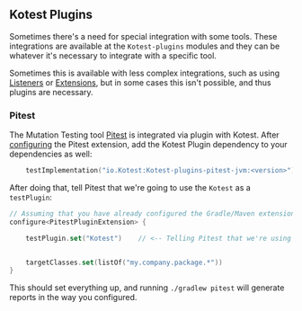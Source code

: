 ## Kotest Plugins

Sometimes there's a need for special integration with some tools. These integrations are available at the `Kotest-plugins` modules and they can be whatever it's necessary to integrate with a specific tool.

Sometimes this is available with less complex integrations, such as using [Listeners](reference.md#listeners) or [Extensions](reference.md#extensions), but in some cases this isn't possible, and thus plugins are necessary.


### Pitest

The Mutation Testing tool [Pitest](https://pitest.org/) is integrated via plugin with Kotest. After [configuring](https://gradle-pitest-plugin.solidsoft.info/) the Pitest extension, add the Kotest Plugin dependency to your dependencies as well:

```kotlin
    testImplementation("io.Kotest:Kotest-plugins-pitest-jvm:<version>")
```

After doing that, tell Pitest that we're going to use the `Kotest` as a `testPlugin`:

```kotlin
// Assuming that you have already configured the Gradle/Maven extension
configure<PitestPluginExtension> {

    testPlugin.set("Kotest")    // <-- Telling Pitest that we're using Kotest


    targetClasses.set(listOf("my.company.package.*"))
}
```

This should set everything up, and running `./gradlew pitest` will generate reports in the way you configured.
